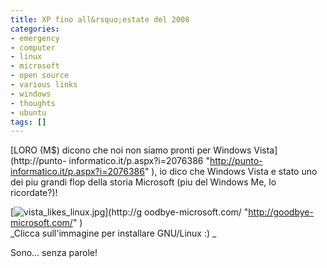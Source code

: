 ```yaml
---
title: XP fino all&rsquo;estate del 2008
categories:
- emergency
- computer
- linux
- microsoft
- open source
- various links
- windows
- thoughts
- ubuntu
tags: []
---
```

[LORO (M$) dicono che noi non siamo pronti per Windows Vista](http://punto-
informatico.it/p.aspx?i=2076386 "http://punto-informatico.it/p.aspx?i=2076386"
), io dico che Windows Vista e stato uno dei piu grandi flop della storia
Microsoft (piu del Windows Me, lo ricordate?)!

[![vista_likes_linux.jpg]({{site.url}}/images/vista_likes_linux.jpg)](http://g
oodbye-microsoft.com/ "http://goodbye-microsoft.com/" )  
_Clicca sull'immagine per installare GNU/Linux :) _  

Sono... senza parole!

